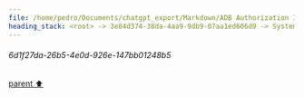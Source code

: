 ```yaml
---
file: /home/pedro/Documents/chatgpt_export/Markdown/ADB Authorization Issues Troubleshooting.md
heading_stack: <root> -> 3e84d374-38da-4aa9-9db9-07aa1ed606d9 -> System -> 582802aa-f2cb-4b92-8e33-1e62e80857ae -> System -> aaa21cb1-e035-4e2b-8686-3f16d07889b1 -> User -> 6d1f27da-26b5-4e0d-926e-147bb01248b5
---
```

###### 6d1f27da-26b5-4e0d-926e-147bb01248b5
[parent ⬆️](#aaa21cb1-e035-4e2b-8686-3f16d07889b1)
